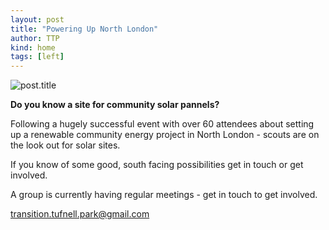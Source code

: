 ```yaml
---
layout: post
title: "Powering Up North London"
author: TTP
kind: home
tags: [left] 
---
```

![post.title](http://i93.photobucket.com/albums/l71/transitiontufnellpark/logo_zpsf7b5c452.jpg)

**Do you know a site for community solar pannels?**

Following a hugely successful event with over 60 attendees about setting up a renewable community energy project in North London - scouts are on the look out for solar sites. 

If you know of some good, south facing possibilities get in touch or get involved. 

A group is currently having regular meetings - get in touch to get involved. 

[transition.tufnell.park@gmail.com](mailto:transition.tufnell.park@gmail.com)